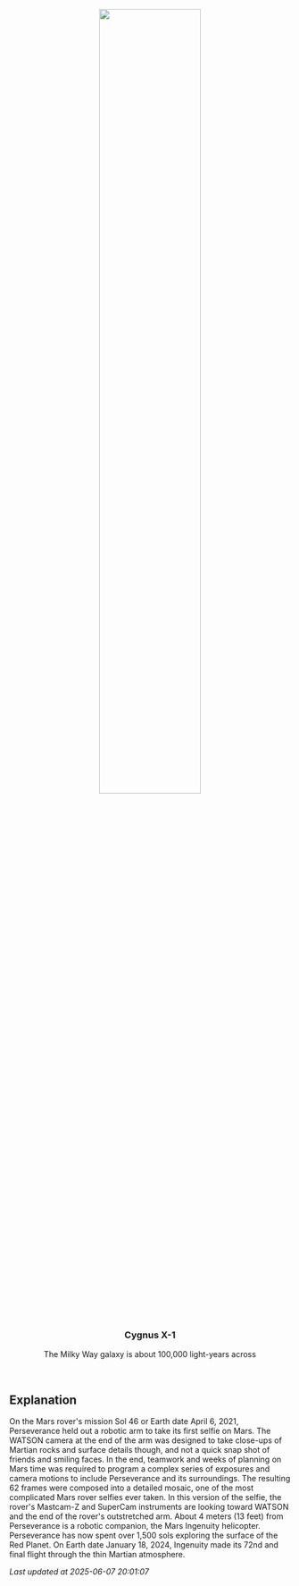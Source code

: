 <p align='center'>
    <img src='https://apod.nasa.gov/apod/image/2506/PIA24542_fig2_1100c.jpg' width='60%' />
    <h3 align="center">Cygnus X-1</h3>
    <p align="center">The Milky Way galaxy is about 100,000 light-years across</p>
</p>
<br/>

Explanation
--
On the Mars rover's mission Sol 46 or Earth date April 6, 2021, Perseverance held out a robotic arm to take its first selfie on Mars. The WATSON camera at the end of the arm was designed to take close-ups of Martian rocks and surface details though, and not a quick snap shot of friends and smiling faces. In the end, teamwork and weeks of planning on Mars time was required to program a complex series of exposures and camera motions to include Perseverance and its surroundings. The resulting 62 frames were composed into a detailed mosaic, one of the most complicated Mars rover selfies ever taken. In this version of the selfie, the rover's Mastcam-Z and SuperCam instruments are looking toward WATSON and the end of the rover's outstretched arm. About 4 meters (13 feet) from Perseverance is a robotic companion, the Mars Ingenuity helicopter. Perseverance has now spent over 1,500 sols exploring the surface of the Red Planet. On Earth date January 18, 2024, Ingenuity made its 72nd and final flight through the thin Martian atmosphere.


*Last updated at 2025-06-07 20:01:07*
